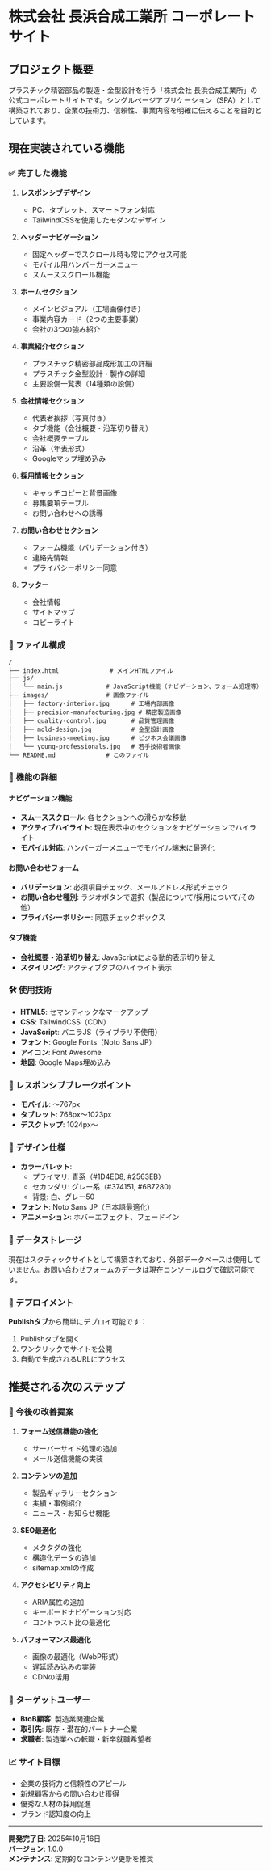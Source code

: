 # 株式会社 長浜合成工業所 コーポレートサイト

## プロジェクト概要

プラスチック精密部品の製造・金型設計を行う「株式会社 長浜合成工業所」の公式コーポレートサイトです。シングルページアプリケーション（SPA）として構築されており、企業の技術力、信頼性、事業内容を明確に伝えることを目的としています。

## 現在実装されている機能

### ✅ 完了した機能

1. **レスポンシブデザイン**
   - PC、タブレット、スマートフォン対応
   - TailwindCSSを使用したモダンなデザイン

2. **ヘッダーナビゲーション**
   - 固定ヘッダーでスクロール時も常にアクセス可能
   - モバイル用ハンバーガーメニュー
   - スムーススクロール機能

3. **ホームセクション**
   - メインビジュアル（工場画像付き）
   - 事業内容カード（2つの主要事業）
   - 会社の3つの強み紹介

4. **事業紹介セクション**
   - プラスチック精密部品成形加工の詳細
   - プラスチック金型設計・製作の詳細
   - 主要設備一覧表（14種類の設備）

5. **会社情報セクション**
   - 代表者挨拶（写真付き）
   - タブ機能（会社概要・沿革切り替え）
   - 会社概要テーブル
   - 沿革（年表形式）
   - Googleマップ埋め込み

6. **採用情報セクション**
   - キャッチコピーと背景画像
   - 募集要項テーブル
   - お問い合わせへの誘導

7. **お問い合わせセクション**
   - フォーム機能（バリデーション付き）
   - 連絡先情報
   - プライバシーポリシー同意

8. **フッター**
   - 会社情報
   - サイトマップ
   - コピーライト

### 📁 ファイル構成

```
/
├── index.html              # メインHTMLファイル
├── js/
│   └── main.js            # JavaScript機能（ナビゲーション、フォーム処理等）
├── images/                # 画像ファイル
│   ├── factory-interior.jpg      # 工場内部画像
│   ├── precision-manufacturing.jpg # 精密製造画像
│   ├── quality-control.jpg       # 品質管理画像
│   ├── mold-design.jpg           # 金型設計画像
│   ├── business-meeting.jpg      # ビジネス会議画像
│   └── young-professionals.jpg   # 若手技術者画像
└── README.md              # このファイル
```

### 🎯 機能の詳細

#### ナビゲーション機能
- **スムーススクロール**: 各セクションへの滑らかな移動
- **アクティブハイライト**: 現在表示中のセクションをナビゲーションでハイライト
- **モバイル対応**: ハンバーガーメニューでモバイル端末に最適化

#### お問い合わせフォーム
- **バリデーション**: 必須項目チェック、メールアドレス形式チェック
- **お問い合わせ種別**: ラジオボタンで選択（製品について/採用について/その他）
- **プライバシーポリシー**: 同意チェックボックス

#### タブ機能
- **会社概要・沿革切り替え**: JavaScriptによる動的表示切り替え
- **スタイリング**: アクティブタブのハイライト表示

### 🛠 使用技術

- **HTML5**: セマンティックなマークアップ
- **CSS**: TailwindCSS（CDN）
- **JavaScript**: バニラJS（ライブラリ不使用）
- **フォント**: Google Fonts（Noto Sans JP）
- **アイコン**: Font Awesome
- **地図**: Google Maps埋め込み

### 📱 レスポンシブブレークポイント

- **モバイル**: 〜767px
- **タブレット**: 768px〜1023px  
- **デスクトップ**: 1024px〜

### 🎨 デザイン仕様

- **カラーパレット**: 
  - プライマリ: 青系（#1D4ED8, #2563EB）
  - セカンダリ: グレー系（#374151, #6B7280）
  - 背景: 白、グレー50
- **フォント**: Noto Sans JP（日本語最適化）
- **アニメーション**: ホバーエフェクト、フェードイン

### 💾 データストレージ

現在はスタティックサイトとして構築されており、外部データベースは使用していません。お問い合わせフォームのデータは現在コンソールログで確認可能です。

### 🚀 デプロイメント

**Publishタブ**から簡単にデプロイ可能です：
1. Publishタブを開く
2. ワンクリックでサイトを公開
3. 自動で生成されるURLにアクセス

## 推奨される次のステップ

### 🔄 今後の改善提案

1. **フォーム送信機能の強化**
   - サーバーサイド処理の追加
   - メール送信機能の実装

2. **コンテンツの追加**
   - 製品ギャラリーセクション
   - 実績・事例紹介
   - ニュース・お知らせ機能

3. **SEO最適化**
   - メタタグの強化
   - 構造化データの追加
   - sitemap.xmlの作成

4. **アクセシビリティ向上**
   - ARIA属性の追加
   - キーボードナビゲーション対応
   - コントラスト比の最適化

5. **パフォーマンス最適化**
   - 画像の最適化（WebP形式）
   - 遅延読み込みの実装
   - CDNの活用

### 🎯 ターゲットユーザー

- **BtoB顧客**: 製造業関連企業
- **取引先**: 既存・潜在的パートナー企業
- **求職者**: 製造業への転職・新卒就職希望者

### 📈 サイト目標

- 企業の技術力と信頼性のアピール
- 新規顧客からの問い合わせ獲得
- 優秀な人材の採用促進
- ブランド認知度の向上

---

**開発完了日**: 2025年10月16日  
**バージョン**: 1.0.0  
**メンテナンス**: 定期的なコンテンツ更新を推奨